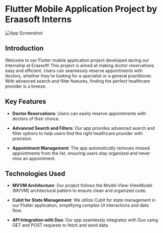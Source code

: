# Flutter Mobile Application Project by Eraasoft Interns

![App Screenshot](screenshot.png)

## Introduction

Welcome to our Flutter mobile application project developed during our internship at Eraasoft! This project is aimed at making doctor reservations easy and efficient. Users can seamlessly reserve appointments with doctors, whether they're looking for a specialist or a general practitioner. With advanced search and filter features, finding the perfect healthcare provider is a breeze.

## Key Features

- **Doctor Reservations**: Users can easily reserve appointments with doctors of their choice.

- **Advanced Search and Filters**: Our app provides advanced search and filter options to help users find the right healthcare provider with precision.

- **Appointment Management**: The app automatically removes missed appointments from the list, ensuring users stay organized and never miss an appointment.

## Technologies Used

- **MVVM Architecture**: Our project follows the Model-View-ViewModel (MVVM) architectural pattern to ensure clean and organized code.

- **Cubit for State Management**: We utilize Cubit for state management in our Flutter application, simplifying complex UI interactions and data flow.

- **API Integration with Duo**: Our app seamlessly integrates with Duo using GET and POST requests to fetch and send data.

